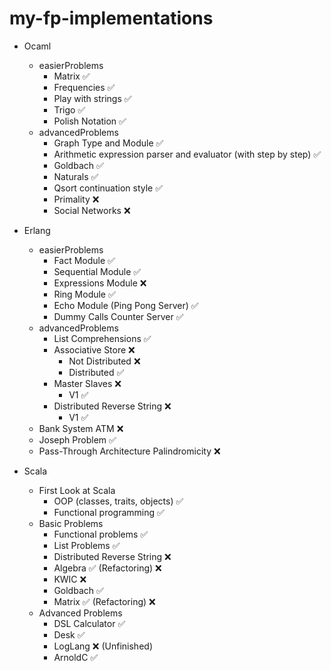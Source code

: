 # my-fp-implementations
- Ocaml
  - easierProblems
    - Matrix ✅
    - Frequencies ✅
    - Play with strings ✅
    - Trigo ✅
    - Polish Notation ✅
  - advancedProblems 
    - Graph Type and Module ✅
    - Arithmetic expression parser and evaluator (with step by step) ✅
    - Goldbach ✅
    - Naturals ✅
    - Qsort continuation style ✅ 
    - Primality ❌
    - Social Networks ❌

- Erlang
   - easierProblems 
      - Fact Module ✅
      - Sequential Module ✅
      - Expressions Module ❌
      - Ring Module ✅
      - Echo Module (Ping Pong Server) ✅
      - Dummy Calls Counter Server ✅
  - advancedProblems
      - List Comprehensions ✅
      - Associative Store ❌
        - Not Distributed ❌
        - Distributed ✅
      - Master Slaves ❌
        - V1 ✅
      - Distributed Reverse String ❌
        - V1 ✅
  - Bank System ATM ❌
  - Joseph Problem ✅
  - Pass-Through Architecture Palindromicity ❌
  
- Scala
  - First Look at Scala
    - OOP (classes, traits, objects) ✅
    - Functional programming ✅ 
  - Basic Problems
    - Functional problems ✅
    - List Problems ✅
    - Distributed Reverse String ❌
    - Algebra ✅ (Refactoring) ❌
    - KWIC ❌
    - Goldbach ✅
    - Matrix ✅ (Refactoring) ❌
  - Advanced Problems 
    - DSL Calculator ✅
    - Desk ✅
    - LogLang ❌ (Unfinished)
    - ArnoldC ✅